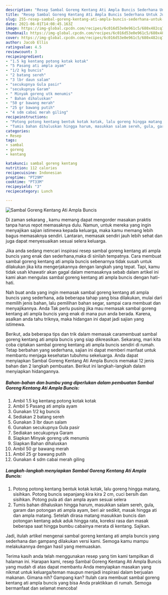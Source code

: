 ```yaml
---
description: "Resep Sambal Goreng Kentang Ati Ampla Buncis Sederhana Untuk Jualan"
title: "Resep Sambal Goreng Kentang Ati Ampla Buncis Sederhana Untuk Jualan"
slug: 255-resep-sambal-goreng-kentang-ati-ampla-buncis-sederhana-untuk-jualan
date: 2021-06-01T14:08:45.163Z
image: https://img-global.cpcdn.com/recipes/6c016d53e0e961c5/680x482cq70/sambal-goreng-kentang-ati-ampla-buncis-foto-resep-utama.jpg
thumbnail: https://img-global.cpcdn.com/recipes/6c016d53e0e961c5/680x482cq70/sambal-goreng-kentang-ati-ampla-buncis-foto-resep-utama.jpg
cover: https://img-global.cpcdn.com/recipes/6c016d53e0e961c5/680x482cq70/sambal-goreng-kentang-ati-ampla-buncis-foto-resep-utama.jpg
author: Jacob Ellis
ratingvalue: 4.5
reviewcount: 3
recipeingredient:
- "1.5 kg kentang potong kotak kotak"
- "5 Pasang ati ampla ayam"
- "1/2 kg buncis"
- "2 batang sereh"
- "3 lbr daun salam"
- "secukupnya Gula pasir"
- "secukupnya Garam"
- " Minyak goreng utk menumis"
- " Bahan dihaluskan"
- "50 gr bawang merah"
- "25 gr bawang putih"
- "4 sdm cabai merah giling"
recipeinstructions:
- "Potong potong kentang bentuk kotak kotak, lalu goreng hingga matang, sisihkan. Potong buncis sepanjang kira kira 2 cm, cuci bersih dan sisihkan. Potong pula ati dan ampla ayam sesuai selera"
- "Tumis bahan dihaluskan hingga harum, masukkan salam sereh, gula, garam dan potongan ati ampla ayam, beri air sedikit, masak hingga ati dan ampla matang. Setelah dirasa matang masukkan buncis dan potongan kentang aduk aduk hingga rata, koreksi rasa dan masak beberapa saat hingga bumbu cabainya merata di kentang. Sajikan."
categories:
- Resep
tags:
- sambal
- goreng
- kentang

katakunci: sambal goreng kentang 
nutrition: 112 calories
recipecuisine: Indonesian
preptime: "PT29M"
cooktime: "PT33M"
recipeyield: "3"
recipecategory: Lunch

---
```



![Sambal Goreng Kentang Ati Ampla Buncis](https://img-global.cpcdn.com/recipes/6c016d53e0e961c5/680x482cq70/sambal-goreng-kentang-ati-ampla-buncis-foto-resep-utama.jpg)

Di zaman  sekarang , kamu memang dapat mengorder masakan praktis tanpa harus repot memasaknya dulu. Namun, untuk mereka yang ingin menyajikan sajian istimewa kepada keluarga, maka kamu memang lebih bagus memasaknya sendiri. Lantaran, memasak sendiri jauh lebih sehat dan juga dapat menyesuaikan sesuai selera keluarga.

Jika anda sedang mencari inspirasi resep sambal goreng kentang ati ampla buncis yang enak dan sederhana,maka di sinilah tempatnya. Cara membuat sambal goreng kentang ati ampla buncis  sebenarnya tidak susah untuk dilakukan jika kita mengerjakannya dengan langkah yang tepat. Tapi, kamu tidak usah khawatir akan gagal dalam memasaknya 
sebab dalam artikel ini kami akan mengulas sambal goreng kentang ati ampla buncis dengan hati-hati.  



Nah buat anda yang ingin memasak sambal goreng kentang ati ampla buncis yang sederhana, ada beberapa tahap yang bisa dilakukan, mulai dari memilih jenis bahan, lalu pemilihan bahan segar, sampai cara membuat dan menyajikannya. Anda Tak perlu pusing jika mau memasak sambal goreng kentang ati ampla buncis yang enak di mana pun anda berada. Karena, asalkan anda  tahu triknya, maka hidangan ini dapat jadi sajian yang istimewa.

Berikut, ada beberapa tips dan trik dalam memasak caramembuat sambal goreng kentang ati ampla buncis yang siap dikreasikan. Sekarang, mari kita coba ciptakan sambal goreng kentang ati ampla buncis sendiri di rumah. Tetap berbahan yang sederhana, sajian ini dapat memberi manfaat untuk membantu menjaga kesehatan tubuhmu sekeluarga. Anda dapat menyiapkan Sambal Goreng Kentang Ati Ampla Buncis memakai 12 jenis bahan dan 2 langkah pembuatan. Berikut ini langkah-langkah dalam menyiapkan hidangannya.

<!--inarticleads1-->

##### Bahan-bahan dan bumbu yang diperlukan dalam pembuatan Sambal Goreng Kentang Ati Ampla Buncis:

1. Ambil 1.5 kg kentang potong kotak kotak
1. Ambil 5 Pasang ati ampla ayam
1. Gunakan 1/2 kg buncis
1. Sediakan 2 batang sereh
1. Gunakan 3 lbr daun salam
1. Gunakan secukupnya Gula pasir
1. Sediakan secukupnya Garam
1. Siapkan  Minyak goreng utk menumis
1. Siapkan  Bahan dihaluskan
1. Ambil 50 gr bawang merah
1. Ambil 25 gr bawang putih
1. Gunakan 4 sdm cabai merah giling




<!--inarticleads2-->

##### Langkah-langkah menyiapkan Sambal Goreng Kentang Ati Ampla Buncis:

1. Potong potong kentang bentuk kotak kotak, lalu goreng hingga matang, sisihkan. Potong buncis sepanjang kira kira 2 cm, cuci bersih dan sisihkan. Potong pula ati dan ampla ayam sesuai selera
1. Tumis bahan dihaluskan hingga harum, masukkan salam sereh, gula, garam dan potongan ati ampla ayam, beri air sedikit, masak hingga ati dan ampla matang. Setelah dirasa matang masukkan buncis dan potongan kentang aduk aduk hingga rata, koreksi rasa dan masak beberapa saat hingga bumbu cabainya merata di kentang. Sajikan.




Jadi, itulah artikel mengenai  sambal goreng kentang ati ampla buncis  yang sederhana dan gampang dilakukan versi kami. Semoga kamu mampu melakukannya dengan hasil yang memuaskan. 

Terima kasih anda telah menggunakan resep yang tim kami tampilkan di halaman ini. Harapan kami, resep  Sambal Goreng Kentang Ati Ampla Buncis yang mudah di atas dapat membantu Anda menyiapkan masakan yang nikmat untuk keluarga/teman maupun menjadi inspirasi dalam berjualan makanan. Gimana nih? Gampang kan? Itulah cara membuat sambal goreng kentang ati ampla buncis yang bisa Anda praktikkan di rumah. Semoga bermanfaat dan selamat mencoba!

